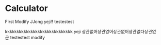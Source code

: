 # Calculator
First Modify JJong
yeji!!
testestest

kkkkkkkkkkkkkkkkkkkkkkkkkkkkk yeji
상관없어상관없어상관없어상관없다상관없군
testestest    modify
